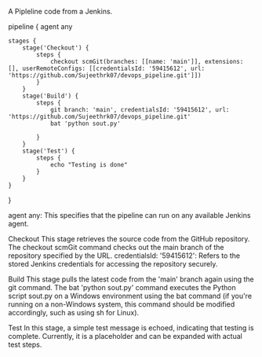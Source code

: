 A Pipleline code from a Jenkins.


pipeline {
    agent any

    stages {
        stage('Checkout') {
            steps {
                checkout scmGit(branches: [[name: 'main']], extensions: [], userRemoteConfigs: [[credentialsId: '59415612', url: 'https://github.com/Sujeethrk07/devops_pipeline.git']])
            }
        }
        stage('Build') {
            steps {
                git branch: 'main', credentialsId: '59415612', url: 'https://github.com/Sujeethrk07/devops_pipeline.git'
                bat 'python sout.py'
                
            }
        }
        stage('Test') {
            steps {
                echo "Testing is done"
            }
        }
    }
}

agent any: This specifies that the pipeline can run on any available Jenkins agent.

Checkout
This stage retrieves the source code from the GitHub repository.
The checkout scmGit command checks out the main branch of the repository specified by the URL.
credentialsId: '59415612': Refers to the stored Jenkins credentials for accessing the repository securely.

Build
This stage pulls the latest code from the 'main' branch again using the git command.
The bat 'python sout.py' command executes the Python script sout.py on a Windows environment using the bat command (if you're running on a non-Windows system, this command should be modified accordingly, such as using sh for Linux).

Test
In this stage, a simple test message is echoed, indicating that testing is complete. Currently, it is a placeholder and can be expanded with actual test steps.
